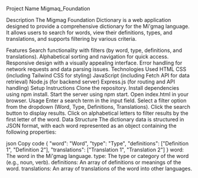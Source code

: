 Project Name
Migmaq_Foundation

Description
The Migmag Foundation Dictionary is a web application designed to provide a comprehensive dictionary for the Mi'gmag language. It allows users to search for words, view their definitions, types, and translations, and supports filtering by various criteria.

Features
Search functionality with filters (by word, type, definitions, and translations).
Alphabetical sorting and navigation for quick access.
Responsive design with a visually appealing interface.
Error handling for network requests and data parsing issues.
Technologies Used
HTML
CSS (including Tailwind CSS for styling)
JavaScript (including Fetch API for data retrieval)
Node.js (for backend server)
Express.js (for routing and API handling)
Setup Instructions
Clone the repository.
Install dependencies using npm install.
Start the server using npm start.
Open index.html in your browser.
Usage
Enter a search term in the input field.
Select a filter option from the dropdown (Word, Type, Definitions, Translations).
Click the search button to display results.
Click on alphabetical letters to filter results by the first letter of the word.
Data Structure
The dictionary data is structured in JSON format, with each word represented as an object containing the following properties:

json
Copy code
{
  "word": "Word",
  "type": "Type",
  "definitions": ["Definition 1", "Definition 2"],
  "translations": ["Translation 1", "Translation 2"]
}
word: The word in the Mi'gmag language.
type: The type or category of the word (e.g., noun, verb).
definitions: An array of definitions or meanings of the word.
translations: An array of translations of the word into other languages.
